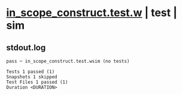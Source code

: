 # [in_scope_construct.test.w](../../../../../tests/valid/in_scope_construct.test.w) | test | sim

## stdout.log
```log
pass ─ in_scope_construct.test.wsim (no tests)

Tests 1 passed (1)
Snapshots 1 skipped
Test Files 1 passed (1)
Duration <DURATION>
```

